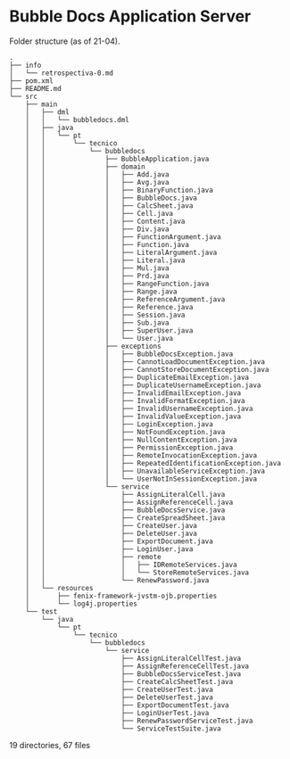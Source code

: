 # Bubble Docs Application Server

Folder structure (as of 21-04).

	.
	├── info
	│   └── retrospectiva-0.md
	├── pom.xml
	├── README.md
	└── src
	    ├── main
	    │   ├── dml
	    │   │   └── bubbledocs.dml
	    │   ├── java
	    │   │   └── pt
	    │   │       └── tecnico
	    │   │           └── bubbledocs
	    │   │               ├── BubbleApplication.java
	    │   │               ├── domain
	    │   │               │   ├── Add.java
	    │   │               │   ├── Avg.java
	    │   │               │   ├── BinaryFunction.java
	    │   │               │   ├── BubbleDocs.java
	    │   │               │   ├── CalcSheet.java
	    │   │               │   ├── Cell.java
	    │   │               │   ├── Content.java
	    │   │               │   ├── Div.java
	    │   │               │   ├── FunctionArgument.java
	    │   │               │   ├── Function.java
	    │   │               │   ├── LiteralArgument.java
	    │   │               │   ├── Literal.java
	    │   │               │   ├── Mul.java
	    │   │               │   ├── Prd.java
	    │   │               │   ├── RangeFunction.java
	    │   │               │   ├── Range.java
	    │   │               │   ├── ReferenceArgument.java
	    │   │               │   ├── Reference.java
	    │   │               │   ├── Session.java
	    │   │               │   ├── Sub.java
	    │   │               │   ├── SuperUser.java
	    │   │               │   └── User.java
	    │   │               ├── exceptions
	    │   │               │   ├── BubbleDocsException.java
	    │   │               │   ├── CannotLoadDocumentException.java
	    │   │               │   ├── CannotStoreDocumentException.java
	    │   │               │   ├── DuplicateEmailException.java
	    │   │               │   ├── DuplicateUsernameException.java
	    │   │               │   ├── InvalidEmailException.java
	    │   │               │   ├── InvalidFormatException.java
	    │   │               │   ├── InvalidUsernameException.java
	    │   │               │   ├── InvalidValueException.java
	    │   │               │   ├── LoginException.java
	    │   │               │   ├── NotFoundException.java
	    │   │               │   ├── NullContentException.java
	    │   │               │   ├── PermissionException.java
	    │   │               │   ├── RemoteInvocationException.java
	    │   │               │   ├── RepeatedIdentificationException.java
	    │   │               │   ├── UnavailableServiceException.java
	    │   │               │   └── UserNotInSessionException.java
	    │   │               └── service
	    │   │                   ├── AssignLiteralCell.java
	    │   │                   ├── AssignReferenceCell.java
	    │   │                   ├── BubbleDocsService.java
	    │   │                   ├── CreateSpreadSheet.java
	    │   │                   ├── CreateUser.java
	    │   │                   ├── DeleteUser.java
	    │   │                   ├── ExportDocument.java
	    │   │                   ├── LoginUser.java
	    │   │                   ├── remote
	    │   │                   │   ├── IDRemoteServices.java
	    │   │                   │   └── StoreRemoteServices.java
	    │   │                   └── RenewPassword.java
	    │   └── resources
	    │       ├── fenix-framework-jvstm-ojb.properties
	    │       └── log4j.properties
	    └── test
	        └── java
	            └── pt
	                └── tecnico
	                    └── bubbledocs
	                        └── service
	                            ├── AssignLiteralCellTest.java
	                            ├── AssignReferenceCellTest.java
	                            ├── BubbleDocsServiceTest.java
	                            ├── CreateCalcSheetTest.java
	                            ├── CreateUserTest.java
	                            ├── DeleteUserTest.java
	                            ├── ExportDocumentTest.java
	                            ├── LoginUserTest.java
	                            ├── RenewPasswordServiceTest.java
	                            └── ServiceTestSuite.java

19 directories, 67 files
